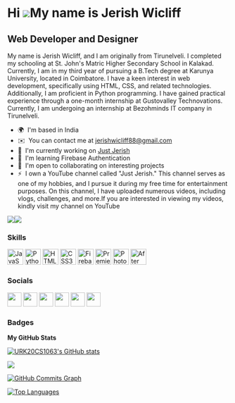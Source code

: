 Hi ![](https://user-images.githubusercontent.com/18350557/176309783-0785949b-9127-417c-8b55-ab5a4333674e.gif)My name is Jerish Wicliff
======================================================================================================================================

Web Developer and Designer
--------------------------

My name is Jerish Wicliff, and I am originally from Tirunelveli. I completed my schooling at St. John's Matric Higher Secondary School in Kalakad. Currently, I am in my third year of pursuing a B.Tech degree at Karunya University, located in Coimbatore. I have a keen interest in web development, specifically using HTML, CSS, and related technologies. Additionally, I am proficient in Python programming. I have gained practical experience through a one-month internship at Gustovalley Technovations. Currently, I am undergoing an internship at Bezohminds IT company in Tirunelveli.

* 🌍  I'm based in India
* ✉️  You can contact me at [jerishwicliff88@gmail.com](mailto:jerishwicliff88@gmail.com)
* 🚀  I'm currently working on [Just Jerish](http://www.youtube.com/@justjerish1818)
* 🧠  I'm learning Firebase Authentication
* 🤝  I'm open to collaborating on interesting projects
* ⚡  I own a YouTube channel called "Just Jerish." This channel serves as one of my hobbies, and I pursue it during my free time for entertainment purposes. On this channel, I have uploaded numerous videos, including vlogs, challenges, and more.If you are interested in viewing my videos, kindly visit my channel on YouTube

<a href="https://www.github.com/URK20CS1063" target="_blank" rel="noreferrer"><img
src="https://img.shields.io/github/followers/URK20CS1063?logo=github&style=for-the-badge&color=0891b2&labelColor=1c1917" /></a><a href="https://www.twitter.com/jerish__wicliff" target="_blank" rel="noreferrer"><img
src="https://img.shields.io/twitter/follow/jerish__wicliff?logo=twitter&style=for-the-badge&color=0891b2&labelColor=1c1917"
/></a>

### Skills


<p align="left">
<a href="https://developer.mozilla.org/en-US/docs/Web/JavaScript" target="_blank" rel="noreferrer"><img src="https://raw.githubusercontent.com/danielcranney/readme-generator/main/public/icons/skills/javascript-colored.svg" width="36" height="36" alt="JavaScript" /></a>
<a href="https://www.python.org/" target="_blank" rel="noreferrer"><img src="https://raw.githubusercontent.com/danielcranney/readme-generator/main/public/icons/skills/python-colored.svg" width="36" height="36" alt="Python" /></a>
<a href="https://developer.mozilla.org/en-US/docs/Glossary/HTML5" target="_blank" rel="noreferrer"><img src="https://raw.githubusercontent.com/danielcranney/readme-generator/main/public/icons/skills/html5-colored.svg" width="36" height="36" alt="HTML5" /></a>
<a href="https://www.w3.org/TR/CSS/#css" target="_blank" rel="noreferrer"><img src="https://raw.githubusercontent.com/danielcranney/readme-generator/main/public/icons/skills/css3-colored.svg" width="36" height="36" alt="CSS3" /></a>
<a href="https://firebase.google.com/" target="_blank" rel="noreferrer"><img src="https://raw.githubusercontent.com/danielcranney/readme-generator/main/public/icons/skills/firebase-colored.svg" width="36" height="36" alt="Firebase" /></a>
<a href="https://www.adobe.com/uk/products/premiere.html" target="_blank" rel="noreferrer"><img src="https://raw.githubusercontent.com/danielcranney/readme-generator/main/public/icons/skills/premierepro-colored.svg" width="36" height="36" alt="Premiere Pro" /></a>
<a href="https://www.adobe.com/uk/products/photoshop.html" target="_blank" rel="noreferrer"><img src="https://raw.githubusercontent.com/danielcranney/readme-generator/main/public/icons/skills/photoshop-colored.svg" width="36" height="36" alt="Photoshop" /></a>
<a href="https://www.adobe.com/uk/products/aftereffects.html" target="_blank" rel="noreferrer"><img src="https://raw.githubusercontent.com/danielcranney/readme-generator/main/public/icons/skills/aftereffects-colored.svg" width="36" height="36" alt="After Effects" /></a>
</p>


### Socials

<p align="left"> <a href="https://www.facebook.com/jerish.sam" target="_blank" rel="noreferrer"><img src="https://raw.githubusercontent.com/danielcranney/readme-generator/main/public/icons/socials/facebook.svg" width="32" height="32" /></a> <a href="https://www.github.com/URK20CS1063" target="_blank" rel="noreferrer"><img src="https://raw.githubusercontent.com/danielcranney/readme-generator/main/public/icons/socials/github.svg" width="32" height="32" /></a> <a href="http://www.instagram.com/jerish__wicliff" target="_blank" rel="noreferrer"><img src="https://raw.githubusercontent.com/danielcranney/readme-generator/main/public/icons/socials/instagram.svg" width="32" height="32" /></a> <a href="https://www.linkedin.com/in/jerish-wicliff-h-033718209/" target="_blank" rel="noreferrer"><img src="https://raw.githubusercontent.com/danielcranney/readme-generator/main/public/icons/socials/linkedin.svg" width="32" height="32" /></a> <a href="https://www.twitter.com/jerish__wicliff" target="_blank" rel="noreferrer"><img src="https://raw.githubusercontent.com/danielcranney/readme-generator/main/public/icons/socials/twitter.svg" width="32" height="32" /></a> <a href="https://www.youtube.com/@justjerish" target="_blank" rel="noreferrer"><img src="https://raw.githubusercontent.com/danielcranney/readme-generator/main/public/icons/socials/youtube.svg" width="32" height="32" /></a></p>

### Badges

<b>My GitHub Stats</b>

<a href="http://www.github.com/URK20CS1063"><img src="https://github-readme-stats.vercel.app/api?username=URK20CS1063&show_icons=true&hide=&count_private=true&title_color=0891b2&text_color=ffffff&icon_color=0891b2&bg_color=1c1917&hide_border=true&show_icons=true" alt="URK20CS1063's GitHub stats" /></a>

<a href="http://www.github.com/URK20CS1063"><img src="https://github-readme-streak-stats.herokuapp.com/?user=URK20CS1063&stroke=ffffff&background=1c1917&ring=0891b2&fire=0891b2&currStreakNum=ffffff&currStreakLabel=0891b2&sideNums=ffffff&sideLabels=ffffff&dates=ffffff&hide_border=true" /></a>

<a href="http://www.github.com/URK20CS1063"><img src="https://github-readme-activity-graph.cyclic.app/graph?username=URK20CS1063&bg_color=1c1917&color=ffffff&line=0891b2&point=ffffff&area_color=1c1917&area=true&hide_border=true&custom_title=GitHub%20Commits%20Graph" alt="GitHub Commits Graph" /></a>

<a href="https://github.com/URK20CS1063" align="left"><img src="https://github-readme-stats.vercel.app/api/top-langs/?username=URK20CS1063&langs_count=10&title_color=0891b2&text_color=ffffff&icon_color=0891b2&bg_color=1c1917&hide_border=true&locale=en&custom_title=Top%20%Languages" alt="Top Languages" /></a>

